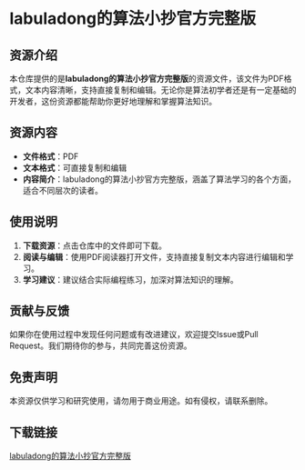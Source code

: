 # labuladong的算法小抄官方完整版

## 资源介绍

本仓库提供的是**labuladong的算法小抄官方完整版**的资源文件，该文件为PDF格式，文本内容清晰，支持直接复制和编辑。无论你是算法初学者还是有一定基础的开发者，这份资源都能帮助你更好地理解和掌握算法知识。

## 资源内容

- **文件格式**：PDF
- **文本格式**：可直接复制和编辑
- **内容简介**：labuladong的算法小抄官方完整版，涵盖了算法学习的各个方面，适合不同层次的读者。

## 使用说明

1. **下载资源**：点击仓库中的文件即可下载。
2. **阅读与编辑**：使用PDF阅读器打开文件，支持直接复制文本内容进行编辑和学习。
3. **学习建议**：建议结合实际编程练习，加深对算法知识的理解。

## 贡献与反馈

如果你在使用过程中发现任何问题或有改进建议，欢迎提交Issue或Pull Request。我们期待你的参与，共同完善这份资源。

## 免责声明

本资源仅供学习和研究使用，请勿用于商业用途。如有侵权，请联系删除。

## 下载链接

[labuladong的算法小抄官方完整版](https://pan.quark.cn/s/27c15c18f625)